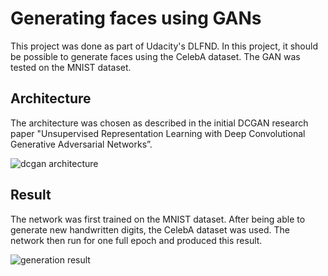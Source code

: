 # Generating faces using GANs

This project was done as part of Udacity's DLFND. In this project, it should be possible to generate faces using the CelebA dataset. The GAN was tested on the MNIST dataset.

## Architecture

The architecture was chosen as described in the initial DCGAN research paper "Unsupervised Representation Learning with Deep Convolutional Generative Adversarial Networks”.

![dcgan architecture](https://cdn-images-1.medium.com/max/1000/1*39Nnni_nhPDaLu9AnTLoWw.png "DCGAN Architecture")

## Result

The network was first trained on the MNIST dataset. After being able to generate new handwritten digits, the CelebA dataset was used. The network then run for one full epoch and produced this result.

![generation result](https://cdn-images-1.medium.com/max/1600/1*OsemoFk6aglaGleBWI6VPA.png "result")

